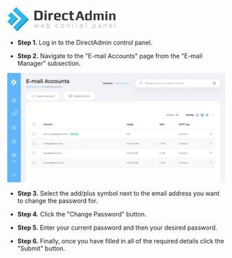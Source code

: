 <img src="/kb-images/directadmin/directadmin-logo.png" alt="DirectAdmin Logo" width="250"/>

* **Step 1.** Log in to the DirectAdmin control panel.

* **Step 2.** Navigate to the "E-mail Accounts" page from the "E-mail Manager" subsection.

![DirectAdmin Email Accounts](/kb-images/directadmin/directadmin-email-accounts.png)

* **Step 3.** Select the add/plus symbol next to the email address you want to change the password for.

* **Step 4.** Click the "Change Password" button.

* **Step 5.** Enter your current password and then your desired password.

* **Step 6.** Finally, once you have filled in all of the required details click the "Submit" button.
